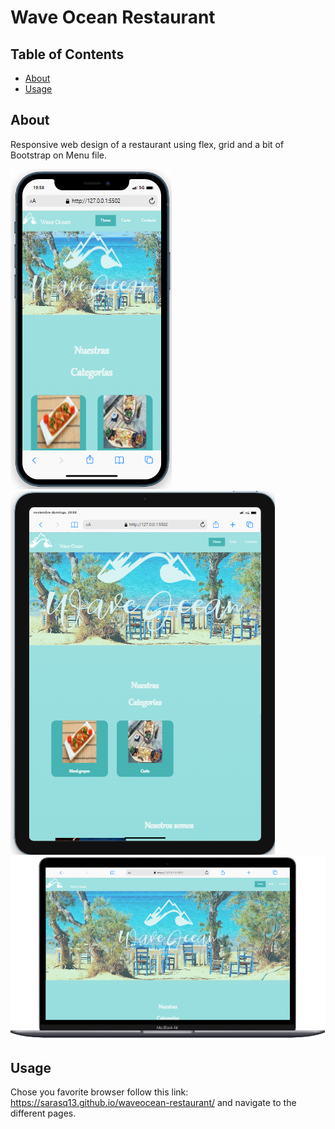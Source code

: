 # Wave Ocean Restaurant

## Table of Contents

- [About](#about)
- [Usage](#usage)

## About <a name = "about"></a>

Responsive web design of a restaurant using flex, grid and a bit of Bootstrap on Menu file. 

![iphone](./assets/pantalla-iphone.png)
![ipad](./assets/pantalla-ipad.png)
![macbook](./assets/pantalla-macbook.png)


## Usage <a name = "usage"></a>

Chose you favorite browser follow this link: https://sarasq13.github.io/waveocean-restaurant/  and navigate to the different pages. 
